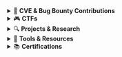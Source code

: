 <details>
  <summary>🐞 <strong>CVE & Bug Bounty Contributions</strong></summary>
<kbd> <br> <a href="https://github.com/SecShiv/CVE/blob/main/CVE-2024-50807.md">CVE-2024-50807</a> <br> </kbd>
  
- Self-Hosted Governments/Municipalities, CMS
- 1 Earned Web Bug    

</details>

<details>
  <summary>🎮 <strong>CTFs</strong></summary>

- Portswigger Labs (70%)  
- [HackTheBox](https://app.hackthebox.com/profile/1883023), [HackTheBox Uni CTFs](https://ctf.hackthebox.com/user/profile/543340), [HackTheBox CTFs](https://ctf.hackthebox.com/user/profile/340538)  
- [TryHackMe](https://tryhackme.com/p/HackShiv)  
- [RootMe](https://www.root-me.org/HackShiv?lang=en#1fd907f1a92ab32cb510f5b331f03d30)
- [Bl4ckh4ck5's XSS CTFs 😉:](https://ctfs.hackoclipse.com/) Completed CTFs 4, 5, 8, 10, 11, 12
  - https://x.com/bl4ckh4ck5/

</details>

<details>
  <summary>🔍 <strong>Projects & Research</strong></summary>

- [Unexpected but dangerous File Upload Vector: Multipart Boundary Parameter](https://github.com/SecShiv/Projects-and-Research/blob/main/File%20Upload%3A%20Boundary%20Parameter%20Removal.md)  
- [Android Setup](https://github.com/SecShiv/Projects-and-Research/blob/main/Android%20-%20All-In-One%20Solution.pdf)

</details>

<details>
  <summary>🧰 <strong>Tools & Resources</strong></summary>

- [Dorking](https://github.com/SecShiv/OneDorkForAll)  
- [Common Auth Bypass Headers Tooling](https://github.com/SecShiv/40XHeaderBypasser)
- [ffuf outputter](https://github.com/SecShiv/ffuf-outputter), [And More..](https://github.com/SecShiv?tab=repositories)  

</details>

<details>
  <summary>📚 <strong>Certifications</strong></summary>

- [Pentest+, Net+, A+, etc.](https://www.credly.com/users/shivam-khanna.f03465d1)  
- [Notes](https://github.com/SecShiv/Cert-Notes) 

</details>
